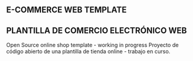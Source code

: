 ## E-COMMERCE WEB TEMPLATE
## PLANTILLA DE COMERCIO ELECTRÓNICO WEB
Open Source online shop template - working in progress
Proyecto de código abierto de una plantilla de tienda online - trabajo en curso.


